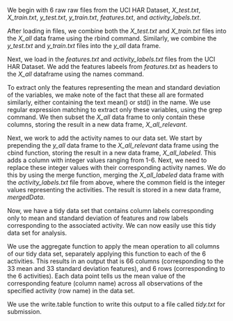 We begin with 6 raw raw files from the UCI HAR Dataset, *X_test.txt*, 
*X_train.txt*, *y_test.txt*, *y_train.txt*, *features.txt*, and 
*activity_labels.txt*.

After loading in files, we combine both the *X_test.txt* and *X_train.txt* files
into the *X_all* data frame using the rbind command.  Similarly, we combine the
*y_test.txt* and *y_train.txt* files into the *y_all* data frame.  

Next, we load in the *features.txt* and *activity_labels.txt* files from the UCI
HAR Dataset.  We add the features labeels from *features.txt* as headers to the
*X_all* dataframe using the names command.  

To extract only the features representing the mean and standard deviation of the
variables, we make note of the fact that these all are formated similarly, 
either containing the text mean() or std() in the name.  We use regular expression
matching to extract only these variables, using the grep command.  We then subset
the *X_all* data frame to only contain these columns, storing the result in a new
data frame, *X_all_relevant*.  

Next, we work to add the activity names to our data set.  We start by prepending
the *y_all* data frame to the *X_all_relevant* data frame using the cbind function,
storing the result in a new data frame, *X_all_labeled*.  This adds a column with
integer values ranging from 1-6.  Next, we need to replace these integer values
with their corresponding activity names.  We do this by using the merge function,
merging the *X_all_labeled* data frame with the *activity_labels.txt* file from 
above, where the common field is the integer values representing the activities.
The result is stored in a new data frame, *mergedData*.

Now, we have a tidy data set that contains column labels corresponding only to 
mean and standard deviation of features and row labels corresponding to the
associated activity.  We can now easily use this tidy data set for analysis.

We use the aggregate function to apply the mean operation to all columns of our
tidy data set, separately applying this function to each of the 6 activities.
This results in an output that is 66 columns (corresponding to the 33 mean and
33 standard deviation features), and 6 rows (corresponding to the 6 activities). 
Each data point tells us the mean value of the corresponding feature (column name)
across all observations of the specified activity (row name) in the data set.

We use the write.table function to write this output to a file called *tidy.txt* 
for submission.

